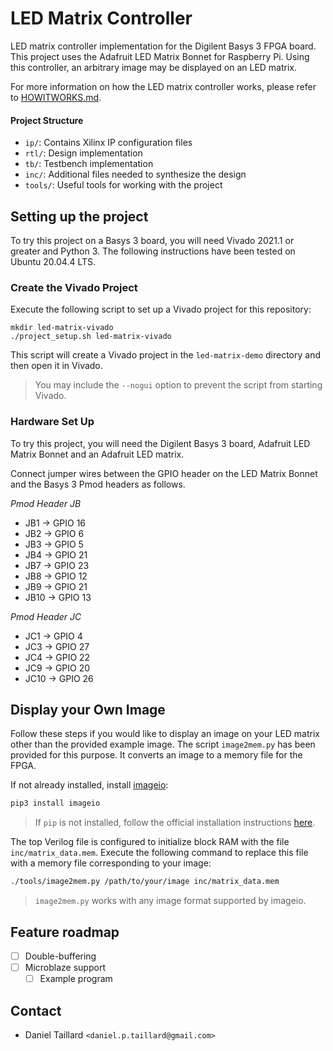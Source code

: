 # LED Matrix Controller
 
LED matrix controller implementation for the Digilent Basys 3 FPGA board. This project uses the Adafruit LED Matrix Bonnet for Raspberry Pi. Using this controller, an arbitrary image may be displayed on an LED matrix.

For more information on how the LED matrix controller works, please refer to [HOWITWORKS.md](HOWITWORKS.md).

#### Project Structure 

 * `ip/`: Contains Xilinx IP configuration files
 * `rtl/`: Design implementation
 * `tb/`: Testbench implementation
 * `inc/`: Additional files needed to synthesize the design
 * `tools/`: Useful tools for working with the project
 
## Setting up the project

To try this project on a Basys 3 board, you will need Vivado 2021.1 or greater and Python 3. The following instructions have been tested on Ubuntu 20.04.4 LTS.

### Create the Vivado Project

Execute the following script to set up a Vivado project for this repository:

```shell
mkdir led-matrix-vivado
./project_setup.sh led-matrix-vivado
```

This script will create a Vivado project in the `led-matrix-demo` directory and then open it in Vivado.

> You may include the `--nogui` option to prevent the script from starting Vivado.

### Hardware Set Up

To try this project, you will need the Digilent Basys 3 board, Adafruit LED Matrix Bonnet and an Adafruit LED matrix.

Connect jumper wires between the GPIO header on the LED Matrix Bonnet and the Basys 3 Pmod headers as follows.

*Pmod Header JB*
 * JB1 -> GPIO 16
 * JB2 -> GPIO 6
 * JB3 -> GPIO 5
 * JB4 -> GPIO 21
 * JB7 -> GPIO 23
 * JB8 -> GPIO 12
 * JB9 -> GPIO 21
 * JB10 -> GPIO 13

*Pmod Header JC*
 * JC1 -> GPIO 4
 * JC3 -> GPIO 27
 * JC4 -> GPIO 22
 * JC9 -> GPIO 20
 * JC10 -> GPIO 26

## Display your Own Image

Follow these steps if you would like to display an image on your LED matrix other than the provided example image. The script `image2mem.py` has been provided for this purpose. It converts an image to a memory file for the FPGA. 

If not already installed, install [imageio](https://github.com/imageio/imageio):

```bash
pip3 install imageio
```

> If `pip` is not installed, follow the official installation instructions [here](https://pip.pypa.io/en/stable/installation/).

The top Verilog file is configured to initialize block RAM with the file `inc/matrix_data.mem`. Execute the following command to replace this file with a memory file corresponding to your image:

```bash
./tools/image2mem.py /path/to/your/image inc/matrix_data.mem
```

> `image2mem.py` works with any image format supported by imageio.

## Feature roadmap

 - [ ] Double-buffering
 - [ ] Microblaze support
   - [ ] Example program

##  Contact

* Daniel Taillard `<daniel.p.taillard@gmail.com>`
